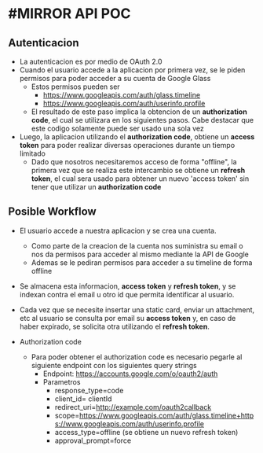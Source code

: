 #MIRROR API POC
==============


## Autenticacion
  - La autenticacion es por medio de OAuth 2.0
  - Cuando el usuario accede a la aplicacion por primera vez, se le piden permisos para poder acceder a su cuenta de Google Glass 
    - Estos permisos pueden ser 
      - https://www.googleapis.com/auth/glass.timeline
      - https://www.googleapis.com/auth/userinfo.profile
    - El resultado de este paso implica la obtencion de un **authorization code**, el cual se utilizara en los siguientes pasos. Cabe destacar que este codigo solamente puede ser usado una sola vez
  - Luego, la aplicacion utilizando el **authorization code**, obtiene un **access token** para poder realizar diversas operaciones durante un tiempo limitado
    - Dado que nosotros necesitaremos acceso de forma "offline", la primera vez que se realiza este intercambio se obtiene un **refresh token**, el cual sera usado para obtener un nuevo 'access token' sin tener que utilizar un **authorization code**

## Posible Workflow
  - El usuario accede a nuestra aplicacion y se crea una cuenta.
    - Como parte de la creacion de la cuenta nos suministra su email o nos da permisos para acceder al mismo mediante la API de Google
    - Ademas se le pediran permisos para acceder a su timeline de forma offline
  - Se almacena esta informacion, **access token** y **refresh token**, y se indexan contra el email u otro id que permita identificar al usuario.
  - Cada vez que se necesite insertar una static card, enviar un attachment, etc al usuario se consulta por email su **access token** y, en caso de haber expirado, se solicita otra utilizando el **refresh token**.

- Authorization code
  - Para poder obtener el authorization code es necesario pegarle al siguiente endpoint con los siguientes query strings 
    - Endpoint: https://accounts.google.com/o/oauth2/auth
    - Parametros
      - response_type=code
      - client_id= clientId
      - redirect_uri=http://example.com/oauth2callback
      - scope=https://www.googleapis.com/auth/glass.timeline+https://www.googleapis.com/auth/userinfo.profile
      - access_type=offline (se obtiene un nuevo refresh token)
      - approval_prompt=force
